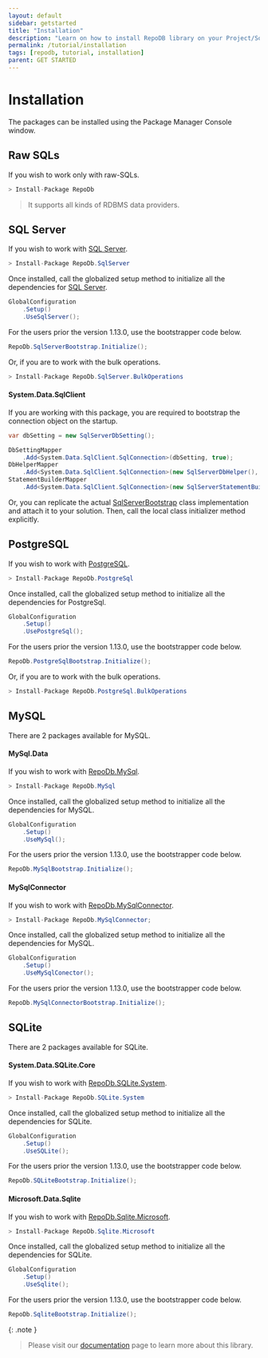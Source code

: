 ```yaml
---
layout: default
sidebar: getstarted
title: "Installation"
description: "Learn on how to install RepoDB library on your Project/Solution."
permalink: /tutorial/installation
tags: [repodb, tutorial, installation]
parent: GET STARTED
---
```


# Installation

The packages can be installed using the Package Manager Console window.

## Raw SQLs

If you wish to work only with raw-SQLs.

```csharp
> Install-Package RepoDb
```

> It supports all kinds of RDBMS data providers.

## SQL Server

If you wish to work with [SQL Server](https://www.nuget.org/packages/RepoDb.SqlServer).

```csharp
> Install-Package RepoDb.SqlServer
```

Once installed, call the globalized setup method to initialize all the dependencies for [SQL Server](https://www.nuget.org/packages/RepoDb.SqlServer).

```csharp
GlobalConfiguration
	.Setup()
	.UseSqlServer();
```

For the users prior the version 1.13.0, use the bootstrapper code below.

```csharp
RepoDb.SqlServerBootstrap.Initialize();
```

Or, if you are to work with the bulk operations.

```csharp
> Install-Package RepoDb.SqlServer.BulkOperations
```

#### System.Data.SqlClient

If you are working with this package, you are required to bootstrap the connection object on the startup.

```csharp
var dbSetting = new SqlServerDbSetting();

DbSettingMapper
	.Add<System.Data.SqlClient.SqlConnection>(dbSetting, true);
DbHelperMapper
	.Add<System.Data.SqlClient.SqlConnection>(new SqlServerDbHelper(), true);
StatementBuilderMapper
	.Add<System.Data.SqlClient.SqlConnection>(new SqlServerStatementBuilder(dbSetting), true);
```

Or, you can replicate the actual [SqlServerBootstrap](https://github.com/mikependon/RepoDB/blob/master/RepoDb.SqlServer/RepoDb.SqlServer/SqlServerBootstrap.cs) class implementation and attach it to your solution. Then, call the local class initializer method explicitly.

## PostgreSQL

If you wish to work with [PostgreSQL](https://www.nuget.org/packages/RepoDb.PostgreSql).

```csharp
> Install-Package RepoDb.PostgreSql
```

Once installed, call the globalized setup method to initialize all the dependencies for PostgreSql.

```csharp
GlobalConfiguration
	.Setup()
	.UsePostgreSql();
```

For the users prior the version 1.13.0, use the bootstrapper code below.

```csharp
RepoDb.PostgreSqlBootstrap.Initialize();
```

Or, if you are to work with the bulk operations.

```csharp
> Install-Package RepoDb.PostgreSql.BulkOperations
```

## MySQL

There are 2 packages available for MySQL.

#### MySql.Data

If you wish to work with [RepoDb.MySql](https://www.nuget.org/packages/RepoDb.MySql).

```csharp
> Install-Package RepoDb.MySql
```

Once installed, call the globalized setup method to initialize all the dependencies for MySQL.

```csharp
GlobalConfiguration
	.Setup()
	.UseMySql();
```

For the users prior the version 1.13.0, use the bootstrapper code below.

```csharp
RepoDb.MySqlBootstrap.Initialize();
```

#### MySqlConnector

If you wish to work with [RepoDb.MySqlConnector](https://www.nuget.org/packages/RepoDb.MySqlConnector).

```csharp
> Install-Package RepoDb.MySqlConnector;
```

Once installed, call the globalized setup method to initialize all the dependencies for MySQL.

```csharp
GlobalConfiguration
	.Setup()
	.UseMySqlConector();
```

For the users prior the version 1.13.0, use the bootstrapper code below.

```csharp
RepoDb.MySqlConnectorBootstrap.Initialize();
```

## SQLite

There are 2 packages available for SQLite.

#### System.Data.SQLite.Core

If you wish to work with [RepoDb.SQLite.System](https://www.nuget.org/packages/RepoDb.SQLite.System).

```csharp
> Install-Package RepoDb.SQLite.System
```

Once installed, call the globalized setup method to initialize all the dependencies for SQLite.

```csharp
GlobalConfiguration
	.Setup()
	.UseSQLite();
```

For the users prior the version 1.13.0, use the bootstrapper code below.

```csharp
RepoDb.SQLiteBootstrap.Initialize();
```

#### Microsoft.Data.Sqlite

If you wish to work with [RepoDb.Sqlite.Microsoft](https://www.nuget.org/packages/RepoDb.Sqlite.Microsoft).

```csharp
> Install-Package RepoDb.Sqlite.Microsoft
```

Once installed, call the globalized setup method to initialize all the dependencies for SQLite.

```csharp
GlobalConfiguration
	.Setup()
	.UseSqlite();
```

For the users prior the version 1.13.0, use the bootstrapper code below.

```csharp
RepoDb.SqliteBootstrap.Initialize();
```

{: .note }
> Please visit our [documentation](/docs) page to learn more about this library.
